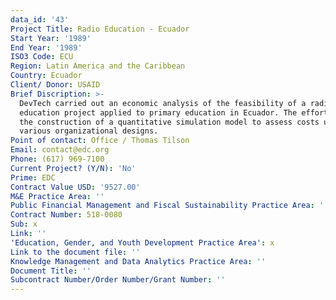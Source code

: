```yaml
---
data_id: '43'
Project Title: Radio Education - Ecuador
Start Year: '1989'
End Year: '1989'
ISO3 Code: ECU
Region: Latin America and the Caribbean
Country: Ecuador
Client/ Donor: USAID
Brief Discription: >-
  DevTech carried out an economic analysis of the feasibility of a radio
  education project applied to primary education in Ecuador. The effort included
  the construction of a quantitative simulation model to assess costs under
  various organizational designs.
Point of contact: Office / Thomas Tilson
Email: contact@edc.org
Phone: (617) 969-7100
Current Project? (Y/N): 'No'
Prime: EDC
Contract Value USD: '9527.00'
M&E Practice Area: ''
Public Financial Management and Fiscal Sustainability Practice Area: ''
Contract Number: 518-0080
Sub: x
Link: ''
'Education, Gender, and Youth Development Practice Area': x
Link to the document file: ''
Knowledge Management and Data Analytics Practice Area: ''
Document Title: ''
Subcontract Number/Order Number/Grant Number: ''
---
```

